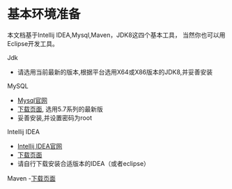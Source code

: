 # 基本环境准备
本文档基于Intellij IDEA,Mysql,Maven，JDK8这四个基本工具，
当然你也可以用Eclipse开发工具。

Jdk

- 请选用当前最新的版本,根据平台选用X64或X86版本的JDK8,并妥善安装

MySQL

- [Mysql官网](https://dev.mysql.com/)
- [下载页面](https://dev.mysql.com/downloads/), 选用5.7系列的最新版
- 妥善安装,并设置密码为root


Intellij IDEA
- [Intellij IDEA官网](https://www.jetbrains.com/idea/)
- [下载页面](https://www.jetbrains.com/idea/download/)
- 请自行下载安装合适版本的IDEA（或者eclipse）


Maven
-[下载页面](http://maven.apache.org/download.cgi)


